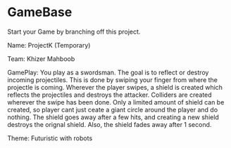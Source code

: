 # GameBase
Start your Game by branching off this project.

Name: ProjectK (Temporary)

Team: Khizer Mahboob

GamePlay: You play as a swordsman.  The goal is to reflect or destroy incoming projectiles.  This is done by swiping your finger from where the projectle is coming.  Wherever the player swipes, a shield is created which reflects the projectiles and destroys the attacker.
Colliders are created wherever the swipe has been done.  Only a limited amount of shield can be created, so player cant just ceate a giant circle around the player and do nothing.  The shield goes away after a few hits, and creating a new shield destroys the orignal shield.  Also, the shield fades away after 1 second.

Theme: Futuristic with robots


